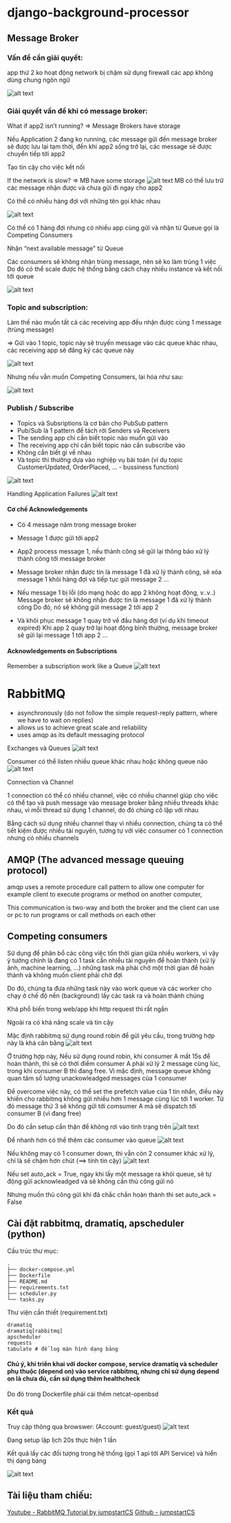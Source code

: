 # django-background-processor

## Message Broker

### Vấn đề cần giải quyết:
app thứ 2 ko hoạt động
network bị chậm
sử dụng firewall
các app không dùng chung ngôn ngữ

![alt text](<./images/mb-are-intermediaries.png>)

### Giải quyết vấn đề khi có message broker:
What if app2 isn’t running? 
⇒ Message Brokers have storage

Nếu Application 2 đang ko running, các message gửi đến message broker sẽ được lưu lại tạm thời, đến khi app2 sống trở lại, các message sẽ được chuyển tiếp tới app2

Tạo tin cậy cho việc kết nối

If the network is slow?
⇒ MB have some storage
![alt text](<./images/image-1.png>)
MB có thể lưu trữ các message nhận được và chưa gửi đi ngay cho app2

Có thể có nhiều hàng đợi với những tên gọi khác nhau

![alt text](<./images/image-2.png>)

Có thể có 1 hàng đợi nhưng có nhiều app cùng gửi và nhận từ Queue
gọi là Competing Consumers

Nhận “next available message" từ Queue

Các consumers sẽ không nhận trùng message, nên sẽ ko làm trùng 1 việc
Do đó có thể scale được hệ thống bằng cách chạy nhiều instance và kết nối tới queue 

![alt text](<./images/image-3.png>)

### Topic and subscription:

Làm thế nào muốn tất cả các receiving app đều nhận được cùng 1 message (trùng message)

⇒ Gửi vào 1 topic, topic này sẽ truyền message vào các queue khác nhau, các receiving app sẽ đăng ký các queue này

![alt text](<./images/image-4.png>)

Nhưng nếu vẫn muốn Competing Consumers, lai hóa như sau:

![alt text](<./images/image-5.png>)

### Publish / Subscribe
- Topics và Subsriptions là cơ bản cho PubSub pattern
- Pub/Sub là 1 pattern để tách rời Senders và Receivers 
- The sending app chỉ cần biết topic nào muốn gửi vào
- The receiving app chỉ cần biết topic nào cần subscribe vào
- Không cần biết gì về nhau
- Và topic thì thường dựa vào nghiệp vụ bài toán (ví dụ topic CustomerUpdated, OrderPlaced, … - bussiness function)

![alt text](<./images/image-6.png>)

Handling Application Failures
![alt text](<./images/image-7.png>)
#### Cơ chế Acknowledgements

- Có 4 message năm trong message broker

- Message 1 được gửi tới app2

- App2 process message 1, nếu thành công sẽ gửi lại thông báo xử lý thành công tới message broker

- Message broker nhận được tin là message 1 đã xử lý thành công, sẽ xóa message 1 khỏi hàng đợi và tiếp tục gửi message 2
…

- Nếu message 1 bị lỗi (do mạng hoặc do app 2 không hoạt động, v..v..)
Message broker sẽ không nhận được tin là message 1 đã xử lý thành công
Do đó, nó sẽ không gửi message 2 tới app 2

- Và khôi phục message 1 quay trở về đầu hàng đợi (ví dụ khi timeout expired)
Khi app 2 quay trở lại hoạt động bình thường, message broker sẽ gửi lại message 1 tới app 2
…

#### Acknowledgements on Subscriptions

Remember a subscription work like a Queue
![alt text](<./images/image-8.png>)

# RabbitMQ

- asynchronously (do not follow the simple request-reply pattern, where we have to wait on replies)
- allows us to achieve great scale and reliability
- uses amqp as its default messaging protocol

Exchanges và Queues
![alt text](./images/exchange-1.png)

Consumer có thể listen nhiều queue khác nhau hoặc không queue nào
![alt text](./images/exchange-2.png)

Connection và Channel

1 connection có thể có nhiều channel, việc có nhiều channel giúp cho viêc có thể tạo và push message vào message broker bằng nhiều threads khác nhau, vì mỗi thread sử dụng 1 channel, do đó chúng cô lập với nhau

Bằng cách sử dụng nhiều channel thay vì nhiều connection, chúng ta có thể tiết kiệm được nhiều tài nguyên, tương tự với việc consumer có 1 connection nhưng có nhiều channels

## AMQP (The advanced message queuing protocol)

amqp uses a remote procedure call pattern to allow one computer for example client to execute programs or method on another computer, 

This communication is two-way and both the broker and the client can use or pc to run programs or call methods on each other

## Competing consumers

Sử dụng để phân bổ các công việc tốn thời gian giữa nhiều workers, vì vậy ý tưởng chính là đang có 1 task cần nhiều tài nguyên để hoàn thành (xử lý ảnh, machine learning, ...) những task mà phải chờ một thời gian để hoàn thành và không muốn client phải chờ đợi

Do đó, chúng ta đưa những task này vào work queue và các worker cho chạy ở chế độ nền (background) lấy các task ra và hoàn thành chúng

Khá phổ biến trong web/app khi http request thì rất ngắn

Ngoài ra có khả năng scale và tin cậy

Mặc định rabbitmq sử dụng round robin để gửi yêu cầu, trong trường hợp này là khá cân bằng
![alt text](./images/competing-comsumer.png)

Ở trường hợp này, Nếu sử dụng round robin, khi consumer A mất 15s để hoàn thành, thì sẽ có thời điểm consumer A phải xử lý 2 message cùng lúc, trong khi consumer B thì đang free. Vì mặc định, message queue không quan tâm số lượng unackowleadged messages của 1 consumer 

Để overcome việc này, có thể set the prefetch value của 1 tin nhắn, điều này khiến cho rabbitmq không gửi nhiều hơn 1 message cùng lúc tới 1 worker. Từ đó message thứ 3 sẽ không gửi tới comsumer A mà sẽ dispatch tới consumer B (vì đang free)

Do đó cần setup cẩn thận để không rơi vào tình trạng trên
![alt text](./images/competing-comsumer-1.png)

Để nhanh hơn có thể thêm các consumer vào queue
![alt text](./images/competing-comsumer-2.png)

Nếu không may có 1 consumer down, thì vẫn còn 2 consumer khác xử lý, chỉ là sẽ chậm hơn chút (==> tính tin cậy)
![alt text](./images/competing-comsumer-3.png)


Nếu set auto_ack = True, ngay khi lấy một message ra khỏi queue, sẽ tự động gửi acknowleadged và sẽ không cần thủ công gửi nó

Nhưng muốn thủ công gửi khi đã chắc chắn hoàn thành thì set auto_ack = False
## Cài đặt rabbitmq, dramatiq, apscheduler (python)

Cấu trúc thư mục:

```
.
├── docker-compose.yml
├── Dockerfile
├── README.md
├── requirements.txt
├── scheduler.py
└── tasks.py
```

Thư viện cần thiết (requirement.txt)
```
dramatiq
dramatiq[rabbitmq]
apscheduler
requests
tabulate # để log màn hình dạng bảng 
```

#### Chú ý, khi triển khai với docker compose, service dramatiq và scheduler phụ thuộc (depend on) vào service rabbitmq, nhưng chỉ sử dụng depend on là chưa đủ, cần sử dụng thêm healthcheck
Do đó trong Dockerfile phải cài thêm netcat-openbsd

### Kết quả
Truy cập thông qua browswer: (Account: guest/guest)
![alt text](<./images/rabbitmq-browser.png>)

Đang setup lập lịch 20s thực hiện 1 lần 

Kết quả lấy các đối tượng trong hệ thống (gọi 1 api tới API Service) và hiển thị dạng bảng

![alt text](./images/object-result.png)


## Tài liệu tham chiếu:
[Youtube - RabbitMQ Tutorial by jumpstartCS](https://www.youtube.com/watch?v=iQ4kENLfaNI&list=PLalrWAGybpB-UHbRDhFsBgXJM1g6T4IvO&index=2&ab_channel=jumpstartCS)
[Github - jumpstartCS](https://github.com/delaneybrian/jumpstartCS-rabbitmq-python/tree/master)
